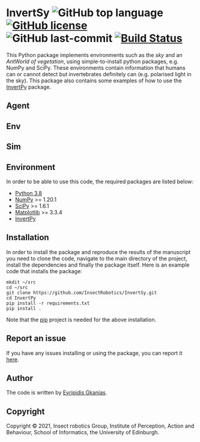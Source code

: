 # InvertSy ![GitHub top language](https://img.shields.io/github/languages/top/InsectRobotics/InvertSy) [![GitHub license](https://img.shields.io/github/license/InsectRobotics/InvertSy)](https://github.com/InsectRobotics/InvertSy/blob/main/LICENSE) ![GitHub last-commit](https://img.shields.io/github/last-commit/InsectRobotics/InvertSy) [![Build Status](https://travis-ci.com/InsectRobotics/InvertSy.svg?token=tyo7V4GZ2Vq6iYPrXVLD&branch=main)](https://travis-ci.com/InsectRobotics/InvertSy)

This Python package implements environments such as the *sky* and an *AntWorld of
vegetation*, using  simple-to-install python packages, e.g. NumPy and SciPy. These
environments contain information that humans can or cannot detect but invertebrates
definitely can (e.g. polarised light in the sky). This package also contains some
examples of how to use the [InvertPy](https://github.com/InsectRobotics/InvertPy) package.


## Agent

## Env

## Sim

## Environment

In order to be able to use this code, the required packages are listed below:
* [Python 3.8](https://www.python.org/downloads/release/python-380/)
* [NumPy](https://numpy.org/)  >= 1.20.1
* [SciPy](https://www.scipy.org/) >= 1.6.1
* [Matplotlib]() >= 3.3.4
* [InvertPy](https://github.com/InsectRobotics/InvertPy)

## Installation

In order to install the package and reproduce the results of the manuscript you need to clone
the code, navigate to the main directory of the project, install the dependencies and finally
the package itself. Here is an example code that installs the package:

```commandline
mkdit ~/src
cd ~/src
git clone https://github.com/InsectRobotics/InvertSy.git
cd InvertPy
pip install -r requirements.txt
pip install .
```
Note that the [pip](https://pypi.org/project/pip/) project is needed for the above installation.

## Report an issue

If you have any issues installing or using the package, you can report it
[here](https://github.com/InsectRobotics/InvertSy/issues).

## Author

The code is written by [Evripidis Gkanias](https://evgkanias.github.io/).

## Copyright

Copyright &copy; 2021, Insect robotics Group, Institute of Perception,
Action and Behaviour, School of Informatics, the University of Edinburgh.

